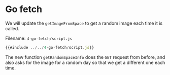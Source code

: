 # Go fetch

We will update the `getImageFromSpace` to get a random image each time it is called.

Filename: `4-go-fetch/script.js`
```js
{{#include ../../4-go-fetch/script.js}}
```

The new function `getRandomSpaceInfo` does the `GET` request from before, and also asks for the image for a random day so that we get a different one each time.

